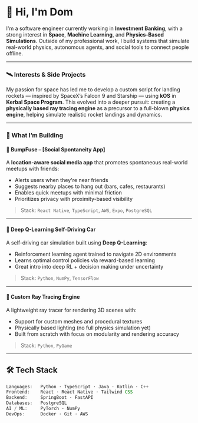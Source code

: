 # 👋 Hi, I'm Dom

I'm a software engineer currently working in **Investment Banking**, with a strong interest in **Space**, **Machine Learning**, and **Physics-Based Simulations**. Outside of my professional work, I build systems that simulate real-world physics, autonomous agents, and social tools to connect people offline.

---

### 🛰️ Interests & Side Projects
My passion for space has led me to develop a custom script for landing rockets — inspired by SpaceX’s Falcon 9 and Starship — using **kOS** in **Kerbal Space Program**. This evolved into a deeper pursuit: creating a **physically based ray tracing engine** as a precursor to a full-blown **physics engine**, helping simulate realistic rocket landings and dynamics.

---

### 🚀 What I’m Building

#### 🧠 BumpFuse – [Social Spontaneity App]
A **location-aware social media app** that promotes spontaneous real-world meetups with friends:
- Alerts users when they're near friends
- Suggests nearby places to hang out (bars, cafes, restaurants)
- Enables quick meetups with minimal friction
- Prioritizes privacy with proximity-based visibility

> Stack: `React Native`, `TypeScript`, `AWS`, `Expo`, `PostgreSQL`

---

#### 🚗 Deep Q-Learning Self-Driving Car
A self-driving car simulation built using **Deep Q-Learning**:
- Reinforcement learning agent trained to navigate 2D environments
- Learns optimal control policies via reward-based learning
- Great intro into deep RL + decision making under uncertainty

> Stack: `Python`, `NumPy`, `TensorFlow`

---

#### 🌄 Custom Ray Tracing Engine
A lightweight ray tracer for rendering 3D scenes with:
- Support for custom meshes and procedural textures
- Physically based lighting (no full physics simulation yet)
- Built from scratch with focus on modularity and rendering accuracy

> Stack: `Python`, `PyGame`

---

## 🛠️ Tech Stack

```ts
Languages:   Python · TypeScript · Java · Kotlin · C++
Frontend:    React · React Native · Tailwind CSS  
Backend:     SpringBoot · FastAPI
Databases:   PostgreSQL
AI / ML:     PyTorch · NumPy
DevOps:      Docker · Git · AWS  
